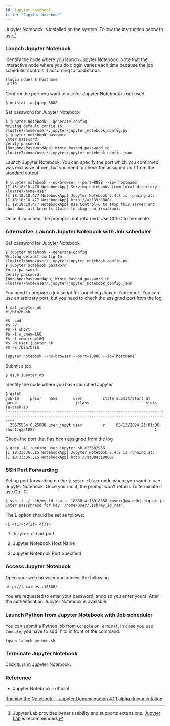 ```yaml
---
id: jupyter_notebook
title: "Jupyter Notebook"
---
```

Jupyter Notebook is installed on the system. Follow the instruction below to use.[^1]

[^1]:Jupyter Lab provides better usability and supports extensions. [Jupyter Lab](/software/jupyter_lab) is recommended.
### Launch Jupyter Notebook
Identify the node where you launch Jupyter Notebook. Note that the interactive node where you do qlogin varies each time because the job scheduler controls it according to load status.
```
(login node) $ hostname
at139
```
Confirm the port you want to use for Jupyter Notebook is not used.
```
$ netstat -an|grep 8888
```
Set password for Jupyter Notebook
```
$ jupyter notebook --generate-config
Writing default config to: /lustre7/home/user/.jupyter/jupyter_notebook_config.py
$ jupyter notebook password
Enter password:
Verify password:
[NotebookPasswordApp] Wrote hashed password to /lustre7/home/user/.jupyter/jupyter_notebook_config.json
```
Launch Jupyter Notebook.
You can specify the port which you confirmed was exclusive above, but you need to check the assigned port from the standard output.
```
$ jupyter notebook --no-browser --port=8888 --ip=`hostname`
[I 18:18:10.476 NotebookApp] Serving notebooks from local directory: /lustre7/home/user
[I 18:18:10.477 NotebookApp] Jupyter Notebook 6.4.8 is running at:
[I 18:18:10.477 NotebookApp] http://at139:8888/
[I 18:18:10.477 NotebookApp] Use Control-C to stop this server and shut down all kernels (twice to skip confirmation).
```
Once it launched, the prompt is not returned. Use Ctrl-C to terminate.

### Alternative: Launch Jupyter Notebook with Job scheduler
Set password for Jupyter Notebook
```
$ jupyter notebook --generate-config
Writing default config to: /lustre7/home/user/.jupyter/jupyter_notebook_config.py
$ jupyter notebook password
Enter password:
Verify password:
[NotebookPasswordApp] Wrote hashed password to /lustre7/home/user/.jupyter/jupyter_notebook_config.json
```
You need to prepare a job script for launching Jupyter Notebook.
You can use an arbitrary port, but you need to check the assigned port from the log.
```
$ cat jupyter_nb
#!/bin/bash

#$ -cwd
#$ -V
#$ -l short
#$ -l s_vmem=16G
#$ -l mem_req=16G
#$ -N user_jupyter_nb
#$ -S /bin/bash

jupyter notebook --no-browser --port=18888 --ip=`hostname`
```

Submit a job.
```
$ qsub jupyter_nb
```
Identify the node where you have launched Jupyter
```
$ qstat
job-ID     prior   name       user         state submit/start at     queue                          jclass                         slots ja-task-ID
------------------------------------------------------------------------------------------------------------------------------------------------
  25675534 0.25000 user_jupyt user         r     03/13/2024 21:01:36 short.q@at083                                                     1
```
Check the port that has been assigned from the log
```
$ grep -A1 running user_jupyter_nb.e25682956
[I 10:33:36.315 NotebookApp] Jupyter Notebook 6.4.8 is running at:
[I 10:33:36.315 NotebookApp] http://at084:18888/
```

### SSH Port Forwarding

Set up port forwarding on the `jupyter_client` node where you want to use Jupyter Notebook.
Once you run it, the prompt won't return. To terminate it use Ctrl-C.

```
$ ssh -i ~/.ssh/my_id_rsa -L 18888:at139:8888 <user>@gw.ddbj.nig.ac.jp
Enter passphrase for key '/home/user/.ssh/my_id_rsa':
```

The L option should be set as follows:

` -L <(1)>:<(2)>:<(3)> `

1. `Jupyter_client` port

2. Jupyter Notebook Host Name

3. Jupyter Notebook Port Specified


### Access Jupyter Notebook
Open your web browser and access the following

` http://localhost:18888/ `

You are requested to enter your password, ando so you enter yours.
After the authentication Jupyter Notebook is available.

### Launch Python from Jupyter Notebook with Job scheduler
You can submit a Python job from `Console` or `Terminal`.
In case you use `Console`, you have to add '!' to in front of the command.
```
!qsub launch_python.sh
```

### Terminate Jupyter Notebook
Click `Quit` in Jupyter Notebook.

### Reference
- Jupyter Notebook - official

 [Running the Notebook — Jupyter Documentation 4.1.1 alpha documentation](https://jupyter.readthedocs.io/en/latest/running.html)
